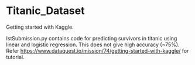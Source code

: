 # Titanic_Dataset

Getting started with Kaggle.

IstSubmission.py contains code for predicting survivors in titanic using linear and logistic regression. This does not give high accuracy (~75%).
Refer https://www.dataquest.io/mission/74/getting-started-with-kaggle/ for tutorial.
